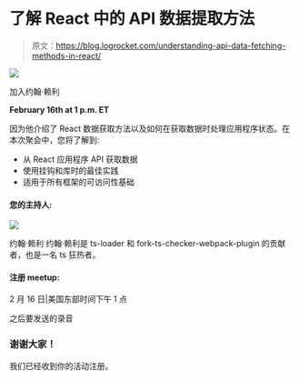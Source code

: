 # 了解 React 中的 API 数据提取方法

> 原文：<https://blog.logrocket.com/understanding-api-data-fetching-methods-in-react/>

![](img/24e668bbd98fbceec313141d31e7d0e6.png)

加入约翰·赖利

**February 16th at 1 p.m. ET**

因为他介绍了 React 数据获取方法以及如何在获取数据时处理应用程序状态。在本次聚会中，您将了解到:

*   从 React 应用程序 API 获取数据
*   使用挂钩和库时的最佳实践
*   适用于所有框架的可访问性基础

#### 您的主持人:

![](img/25ca49f81e3f4b88cf8c753d0aca15dc.png)

约翰·赖利
约翰·赖利是 ts-loader 和 fork-ts-checker-webpack-plugin 的贡献者，也是一名 ts 狂热者。

#### 注册 meetup:

2 月 16 日|美国东部时间下午 1 点

之后要发送的录音

### 谢谢大家！

我们已经收到你的活动注册。